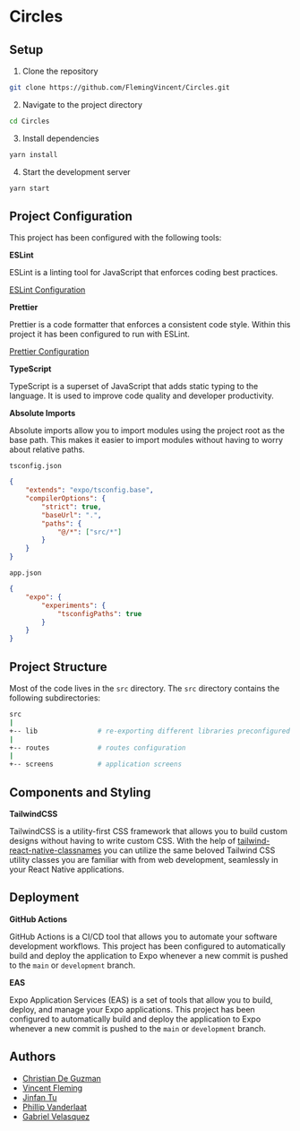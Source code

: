 # Circles

## Setup

1. Clone the repository

```bash
git clone https://github.com/FlemingVincent/Circles.git
```

2. Navigate to the project directory

```bash
cd Circles
```

3. Install dependencies

```bash
yarn install
```

4. Start the development server

```bash
yarn start
```

## Project Configuration

This project has been configured with the following tools:

**ESLint**

ESLint is a linting tool for JavaScript that enforces coding best practices.

[ESLint Configuration](https://github.com/FlemingVincent/circles/blob/main/.eslintrc.js)

**Prettier**

Prettier is a code formatter that enforces a consistent code style. Within this project it has been configured to run with ESLint.

[Prettier Configuration](https://github.com/FlemingVincent/circles/blob/main/.prettierrc)

**TypeScript**

TypeScript is a superset of JavaScript that adds static typing to the language. It is used to improve code quality and developer productivity.

**Absolute Imports**

Absolute imports allow you to import modules using the project root as the base path. This makes it easier to import modules without having to worry about relative paths.

`tsconfig.json`

```json
{
	"extends": "expo/tsconfig.base",
	"compilerOptions": {
		"strict": true,
		"baseUrl": ".",
		"paths": {
			"@/*": ["src/*"]
		}
	}
}
```

`app.json`

```json
{
	"expo": {
		"experiments": {
			"tsconfigPaths": true
		}
	}
}
```

## Project Structure

Most of the code lives in the `src` directory. The `src` directory contains the following subdirectories:

```sh
src
|
+-- lib               # re-exporting different libraries preconfigured for the application
|
+-- routes            # routes configuration
|
+-- screens           # application screens
```

## Components and Styling

**TailwindCSS**

TailwindCSS is a utility-first CSS framework that allows you to build custom designs without having to write custom CSS. With the help of [tailwind-react-native-classnames](https://github.com/jaredh159/tailwind-react-native-classnames) you can utilize the same beloved Tailwind CSS utility classes you are familiar with from web development, seamlessly in your React Native applications.

## Deployment

**GitHub Actions**

GitHub Actions is a CI/CD tool that allows you to automate your software development workflows. This project has been configured to automatically build and deploy the application to Expo whenever a new commit is pushed to the `main` or `development` branch.

**EAS**

Expo Application Services (EAS) is a set of tools that allow you to build, deploy, and manage your Expo applications. This project has been configured to automatically build and deploy the application to Expo whenever a new commit is pushed to the `main` or `development` branch.

## Authors

- [Christian De Guzman](https://github.com/ChristianDeGuzmanUF)
- [Vincent Fleming](https://github.com/FlemingVincent)
- [Jinfan Tu](https://github.com/VicTu946)
- [Phillip Vanderlaat](https://github.com/pvanderlaat)
- [Gabriel Velasquez](https://github.com/gabcoroba)
